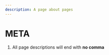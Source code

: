 ```yaml
---
description: A page about pages
---
```


# META

1. All page descriptions will end with **no comma**


